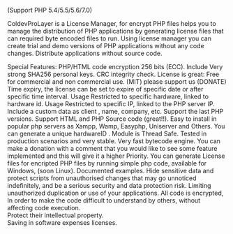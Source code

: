 (Support PHP 5.4/5.5/5.6/7.0)

 
ColdevProLayer is a License Manager, for encrypt  PHP files helps you to manage the distribution of PHP applications by generating license files that can required byte encoded files to run. Using license manager you can create trial and demo versions of PHP applications without any code changes.  Distribute applications without source code.


Special Features:
PHP/HTML code encryption 256 bits  (ECC).
Include Very strong SHA256 personal keys.
CRC integrity check.
License is great: Free for commercial and non commercial use. (MIT) please support us (DONATE)
Time expiry, the license can be set to expire of specific date or after specific time interval.
Usage Restricted to specific hardware, linked to hardware id.
Usage Restricted to specific IP, linked to the PHP server IP.
Include a custom data as client , name, company, etc.
Support the last PHP versions.
Support  HTML and PHP Source code  (great!!).
Easy to install in popular php servers as Xampp, Wamp, Easyphp, Uniserver and Others.
You can generate a  unique hardwareID .
Module is  Thread Safe.
Tested in production scenarios and very stable.
Very fast bytecode engine. 
You can make a donation with a comment that you would like to see some feature implemented and this will give it a higher Priority.
You can generate License files for encripted PHP files by running simple php code, available for Windows, (soon Linux).
Documented examples.
Hide sensitive data and protect scripts from unauthorised changes that may go unnoticed indefinitely, and be a serious security and data protection risk.
Limiting unauthorized duplication or use of your applications.
All code is encrypted, In order to make the code difficult to understand by others, without affecting code execution.  
Protect their intellectual property.  
Saving in software expenses licenses.
